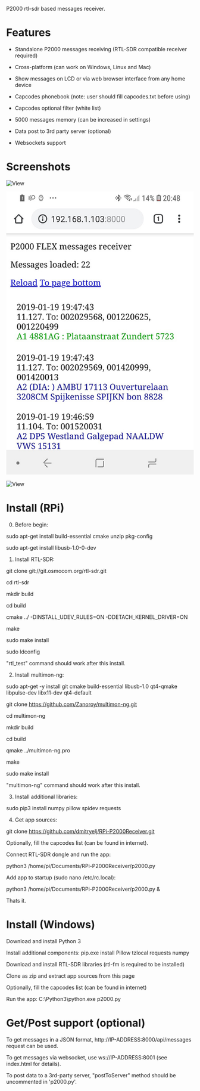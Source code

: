 P2000 rtl-sdr based messages receiver.

# Features

- Standalone P2000 messages receiving (RTL-SDR compatible receiver required)

- Cross-platform (can work on Windows, Linux and Mac)

- Show messages on LCD or via web browser interface from any home device

- Capcodes phonebook (note: user should fill capcodes.txt before using)

- Capcodes optional filter (white list)

- 5000 messages memory (can be increased in settings)

- Data post to 3rd party server (optional)

- Websockets support

# Screenshots

![View](/screenshots/RPi_P2000.jpg)

![View](/screenshots/RPi_P2000_web.jpg)

![View](/screenshots/ConsoleOutput.jpg)

# Install (RPi)

0) Before begin:

sudo apt-get install build-essential cmake unzip pkg-config

sudo apt-get install libusb-1.0-0-dev

1) Install RTL-SDR:

git clone git://git.osmocom.org/rtl-sdr.git

cd rtl-sdr

mkdir build

cd build

cmake ../ -DINSTALL_UDEV_RULES=ON -DDETACH_KERNEL_DRIVER=ON

make

sudo make install

sudo ldconfig


"rtl_test" command should work after this install.

2) Install multimon-ng:

sudo apt-get -y install git cmake build-essential libusb-1.0 qt4-qmake libpulse-dev libx11-dev qt4-default

git clone https://github.com/Zanoroy/multimon-ng.git

cd multimon-ng

mkdir build

cd build

qmake ../multimon-ng.pro

make

sudo make install


"multimon-ng" command should work after this install.

3) Install additional libraries:

sudo pip3 install numpy pillow spidev requests

4) Get app sources:

git clone https://github.com/dmitryelj/RPi-P2000Receiver.git

Optionally, fill the capcodes list (can be found in internet).

Connect RTL-SDR dongle and run the app:

python3 /home/pi/Documents/RPi-P2000Receiver/p2000.py

Add app to startup (sudo nano /etc/rc.local):

python3 /home/pi/Documents/RPi-P2000Receiver/p2000.py &

Thats it.

# Install (Windows)

Download and install Python 3

Install additional components: pip.exe install Pillow tzlocal requests numpy

Download and install RTL-SDR libraries (rtl-fm is required to be installed)

Clone as zip and extract app sources from this page

Optionally, fill the capcodes list (can be found in internet)

Run the app: C:\Python3\python.exe p2000.py 

# Get/Post support (optional) 

To get messages in a JSON format, http://IP-ADDRESS:8000/api/messages request can be used.

To get messages via websocket, use ws://IP-ADDRESS:8001 (see index.html for details).

To post data to a 3rd-party server, "postToServer" method should be uncommented in 'p2000.py'. 
